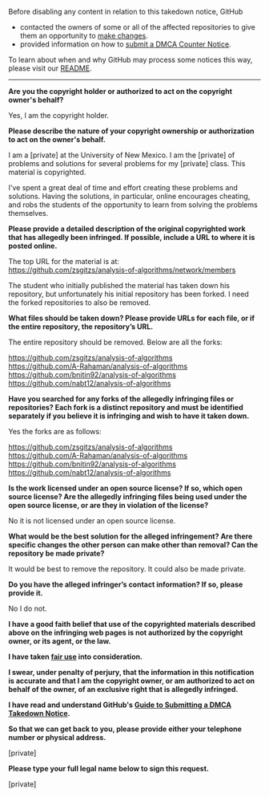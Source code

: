 Before disabling any content in relation to this takedown notice, GitHub
- contacted the owners of some or all of the affected repositories to give them an opportunity to [make changes](https://docs.github.com/en/github/site-policy/dmca-takedown-policy#a-how-does-this-actually-work).
- provided information on how to [submit a DMCA Counter Notice](https://docs.github.com/en/articles/guide-to-submitting-a-dmca-counter-notice).

To learn about when and why GitHub may process some notices this way, please visit our [README](https://github.com/github/dmca/blob/master/README.md).

---

**Are you the copyright holder or authorized to act on the copyright owner's behalf?**

Yes, I am the copyright holder.

**Please describe the nature of your copyright ownership or authorization to act on the owner's behalf.**

I am a [private] at the University of New Mexico. I am the [private] of problems and solutions for several problems for my [private] class. This material is copyrighted.

I've spent a great deal of time and effort creating these problems and solutions. Having the solutions, in particular, online encourages cheating, and robs the students of the opportunity to learn from solving the problems themselves.

**Please provide a detailed description of the original copyrighted work that has allegedly been infringed. If possible, include a URL to where it is posted online.**

The top URL for the material is at:  
https://github.com/zsgitzs/analysis-of-algorithms/network/members

The student who initially published the material has taken down his repository, but unfortunately his initial repository has been forked. I need the forked repositories to also be removed.

**What files should be taken down? Please provide URLs for each file, or if the entire repository, the repository’s URL.**

The entire repository should be removed. Below are all the forks:

https://github.com/zsgitzs/analysis-of-algorithms  
https://github.com/A-Rahaman/analysis-of-algorithms  
https://github.com/bnitin92/analysis-of-algorithms  
https://github.com/nabt12/analysis-of-algorithms  

**Have you searched for any forks of the allegedly infringing files or repositories? Each fork is a distinct repository and must be identified separately if you believe it is infringing and wish to have it taken down.**

Yes the forks are as follows:

https://github.com/zsgitzs/analysis-of-algorithms  
https://github.com/A-Rahaman/analysis-of-algorithms  
https://github.com/bnitin92/analysis-of-algorithms  
https://github.com/nabt12/analysis-of-algorithms  

**Is the work licensed under an open source license? If so, which open source license? Are the allegedly infringing files being used under the open source license, or are they in violation of the license?**

No it is not licensed under an open source license.

**What would be the best solution for the alleged infringement? Are there specific changes the other person can make other than removal? Can the repository be made private?**

It would be best to remove the repository. It could also be made private.

**Do you have the alleged infringer’s contact information? If so, please provide it.**

No I do not.

**I have a good faith belief that use of the copyrighted materials described above on the infringing web pages is not authorized by the copyright owner, or its agent, or the law.**

**I have taken <a href="https://www.lumendatabase.org/topics/22">fair use</a> into consideration.**

**I swear, under penalty of perjury, that the information in this notification is accurate and that I am the copyright owner, or am authorized to act on behalf of the owner, of an exclusive right that is allegedly infringed.**

**I have read and understand GitHub's <a href="https://docs.github.com/articles/guide-to-submitting-a-dmca-takedown-notice/">Guide to Submitting a DMCA Takedown Notice</a>.**

**So that we can get back to you, please provide either your telephone number or physical address.**

[private]

**Please type your full legal name below to sign this request.**

[private]
